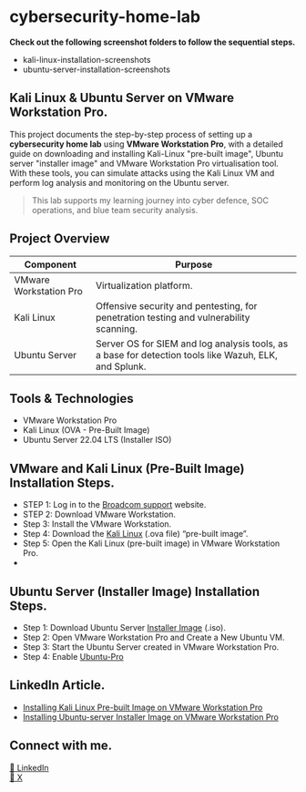 # cybersecurity-home-lab
 
**Check out the following screenshot folders to follow the sequential steps.**
- kali-linux-installation-screenshots
- ubuntu-server-installation-screenshots

## Kali Linux & Ubuntu Server on VMware Workstation Pro.
This project documents the step-by-step process of setting up a **cybersecurity home lab** using **VMware Workstation Pro**, with a detailed guide on downloading and installing Kali-Linux "pre-built image", Ubuntu server "installer image" and VMware Workstation Pro virtualisation tool. With these tools, you can simulate attacks using the Kali Linux VM and perform log analysis and monitoring on the Ubuntu server.   

> This lab supports my learning journey into cyber defence, SOC operations, and blue team security analysis.

## Project Overview
| Component              | Purpose                                                                                               |
|------------------------|-------------------------------------------------------------------------------------------------------|
| VMware Workstation Pro | Virtualization platform.                                                                              |
| Kali Linux             | Offensive security and pentesting, for penetration testing and vulnerability scanning.                |
| Ubuntu Server          | Server OS for SIEM and log analysis tools, as a base for detection tools like Wazuh, ELK, and Splunk. |

## Tools & Technologies
- VMware Workstation Pro
- Kali Linux (OVA - Pre-Built Image)
- Ubuntu Server 22.04 LTS (Installer ISO)

## VMware and Kali Linux (Pre-Built Image) Installation Steps.
- STEP 1: Log in to the [Broadcom support](https://support.broadcom.com/) website.
- STEP 2: Download VMware Workstation.
- Step 3: Install the VMware Workstation.
- Step 4: Download the [Kali Linux](https://www.kali.org/get-kali/#kali-platforms) (.ova file) “pre-built image”.
- Step 5: Open the Kali Linux (pre-built image) in VMware Workstation Pro.
- 
## Ubuntu Server (Installer Image) Installation Steps.
- Step 1: Download Ubuntu Server [Installer Image](https://ubuntu.com/download/server) (.iso).
- Step 2: Open VMware Workstation Pro and Create a New Ubuntu VM.
- Step 3: Start the Ubuntu Server created in VMware Workstation Pro.
- Step 4: Enable [Ubuntu-Pro](https://ubuntu.com/pro)  

## LinkedIn Article.
- [Installing Kali Linux Pre-built Image on VMware Workstation Pro](https://www.linkedin.com/pulse/installing-kali-linux-pre-built-image-vmware-workstation-enoch-agbu-qvuif)<br>
- [Installing Ubuntu-server Installer Image on VMware Workstation Pro](https://www.linkedin.com/pulse/installing-ubuntu-server-installer-image-vmware-workstation-agbu-pjidc)

## Connect with me.
[🔗 LinkedIn](https://www.linkedin.com/in/agbuenoch)<br>
[🔗 X](https://www.x.com/agbuenoch)
